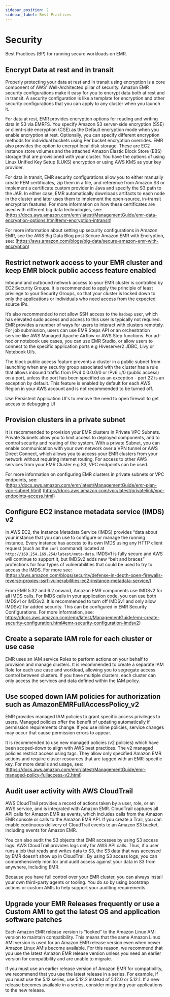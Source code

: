 ```yaml
---
sidebar_position: 2
sidebar_label: Best Practices
---
```


# Security

Best Practices (BP) for running secure workloads on EMR.

## Encrypt Data at rest and in transit

Properly protecting your data at rest and in transit using encryption is a core component of AWS' Well-Architected pillar of security. Amazon EMR security configurations make it easy for you to encrypt data both at rest and in transit. A security configuration is like a template for encryption and other security configurations that you can apply to any cluster when you launch it.

For data at rest, EMR provides encryption options for reading and writing data in S3 via EMRFS. You specify Amazon S3 server-side encryption (SSE) or client-side encryption (CSE) as the Default encryption mode when you enable encryption at rest. Optionally, you can specify different encryption methods for individual buckets using Per bucket encryption overrides. EMR also provides the option to encrypt local disk storage. These are EC2 instance store volumes and the attached Amazon Elastic Block Store (EBS) storage that are provisioned with your cluster. You have the options of using Linux Unified Key Setup (LUKS) encryption or using AWS KMS as your key provider.

For data in transit, EMR security configurations allow you to either manually create PEM certificates, zip them in a file, and reference from Amazon S3 or implement a certificate custom provider in Java and specify the S3 path to the JAR. In either case, EMR automatically downloads artifacts to each node in the cluster and later uses them to implement the open-source, in-transit encryption features. For more information on how these certificates are used with different big data technologies, see: 
(https://docs.aws.amazon.com/emr/latest/ManagementGuide/emr-data-encryption-options.html#emr-encryption-intransit)

For more information about setting up security configurations in Amazon EMR, see the AWS Big Data Blog post Secure Amazon EMR with Encryption, see: (https://aws.amazon.com/blogs/big-data/secure-amazon-emr-with-encryption)


## Restrict network access to your EMR cluster and keep EMR block public access feature enabled

Inbound and outbound network access to your EMR cluster is controlled by EC2 Security Groups. It is recommended to apply the principle of least privilege to your Security Groups, so that your cluster is locked down to only the applications or individuals who need access from the expected source IPs.

It’s also recommended to not allow SSH access to the `hadoop` user, which has elevated sudo access and access to this user is typically not required. EMR provides a number of ways for users to interact with clusters remotely. For job submission, users can use EMR Steps API or an orchestration service like AWS Managed Apache Airflow or AWS Step functions. For ad-hoc or notebook use cases, you can use EMR Studio, or allow users to connect to the specific application ports e.g Hiveserver2 JDBC, Livy or Notebook UI’s.

The block public access feature prevents a cluster in a public subnet from launching when any security group associated with the cluster has a rule that allows inbound traffic from IPv4 0.0.0.0/0 or IPv6 ::/0 (public access) on a port, unless the port has been specified as an exception - port 22 is an exception by default.  This feature is enabled by default for each AWS Region in your AWS account and is not recommended to be turned off.

Use Persistent Application UI's to remove the need to open firewall to get access to debugging UI

## Provision clusters in a private subnet

It is recommended to provision your EMR clusters in Private VPC Subnets. Private Subnets allow you to limit access to deployed components, and to control security and routing of the system. With a private Subnet, you can enable communication with your own network over a VPN tunnel or AWS Direct Connect, which allows you to access your EMR clusters from your network without requiring internet routing. For access to other AWS services from your EMR Cluster e.g S3, VPC endpoints can be used.

For more information on configuring EMR clusters in private subnets or VPC endpoints, see:
(https://docs.aws.amazon.com/emr/latest/ManagementGuide/emr-plan-vpc-subnet.html)
(https://docs.aws.amazon.com/vpc/latest/privatelink/vpc-endpoints-access.html)

## Configure EC2 instance metadata service (IMDS) v2

In AWS EC2, the Instance Metadata Service (IMDS) provides “data about your instance that you can use to configure or manage the running instance. Every instance has access to its own IMDS using any HTTP client request (such as the `curl` command) located at `http://169.254.169.254/latest/meta-data`. IMDSv1 is fully secure and AWS will continue to support it, but IMDSv2 adds new “belt and braces” protections for four types of vulnerabilities that could be used to try to access the IMDS. For more see:
(https://aws.amazon.com/blogs/security/defense-in-depth-open-firewalls-reverse-proxies-ssrf-vulnerabilities-ec2-instance-metadata-service/)

From EMR 5.32 and 6.2 onward, Amazon EMR components use IMDSv2 for all IMDS calls. For IMDS calls in your application code, you can use both IMDSv1 or IMDSv2. It is recommended to turn off IMDSv1 and only allow IMDSv2 for added security. This can be configured in EMR Security Configurations. For more information, see:
https://docs.aws.amazon.com/emr/latest/ManagementGuide/emr-create-security-configuration.html#emr-security-configuration-imdsv2)

## Create a separate IAM role for each cluster or use case

EMR uses an IAM service Roles to perform actions on your behalf to provision and manage clusters. It is recommended to create a separate IAM Role for each use case and workload, allowing you to segregate access control between clusters. If you have multiple clusters, each cluster can only access the services and data defined within the IAM policy.

## Use scoped down IAM policies for authorization such as AmazonEMRFullAccessPolicy_v2

EMR provides managed IAM policies to grant specific access privileges to users. Managed policies offer the benefit of updating automatically if permission requirements change. If you use inline policies, service changes may occur that cause permission errors to appear.

It is recommended to use new managed policies (v2 policies) which have been scoped-down to align with AWS best practices. The v2 managed policies restrict access using tags. They allow only specified Amazon EMR actions and require cluster resources that are tagged with an EMR-specific key. For more details and usage, see:
(https://docs.aws.amazon.com/emr/latest/ManagementGuide/emr-managed-policy-fullaccess-v2.html)

## Audit user activity with AWS CloudTrail

AWS CloudTrail provides a record of actions taken by a user, role, or an AWS service, and is integrated with Amazon EMR. CloudTrail captures all API calls for Amazon EMR as events, which includes calls from the Amazon EMR console or calls to the Amazon EMR API. If you create a Trail, you can enable continuous delivery of CloudTrail events to an Amazon S3 bucket, including events for Amazon EMR.

You can also audit the S3 objects that EMR accesses by using S3 access logs. AWS CloudTrail provides logs only for AWS API calls. Thus, if a user runs a job that reads and writes data to S3, the S3 data that was accessed by EMR doesn’t show up in CloudTrail. By using S3 access logs, you can comprehensively monitor and audit access against your data in S3 from anywhere, including EMR.

Because you have full control over your EMR cluster, you can always install your own third-party agents or tooling. You do so by using bootstrap actions or custom AMIs to help support your auditing requirements.

## Upgrade your EMR Releases frequently or use a Custom AMI to get the latest OS and application software patches

Each Amazon EMR release version is "locked" to the Amazon Linux AMI version to maintain compatibility. This means that the same Amazon Linux AMI version is used for an Amazon EMR release version even when newer Amazon Linux AMIs become available. For this reason, we recommend that you use the latest Amazon EMR release version unless you need an earlier version for compatibility and are unable to migrate.

If you must use an earlier release version of Amazon EMR for compatibility, we recommend that you use the latest release in a series. For example, if you must use the 5.12 series, use 5.12.2 instead of 5.12.0 or 5.12.1. If a new release becomes available in a series, consider migrating your applications to the new release.
